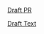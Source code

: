 [Draft PR](https://github.com/vmware-tanzu/cartographer/pull/72)

[Draft Text](https://github.com/vmware-tanzu/cartographer/blob/rfc-0005-support-composing-supply-chains/rfc/rfc-0005-support-composing-supply-chains.md)
